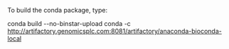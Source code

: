 To build the conda package, type:

conda build --no-binstar-upload conda -c http://artifactory.genomicsplc.com:8081/artifactory/anaconda-bioconda-local
